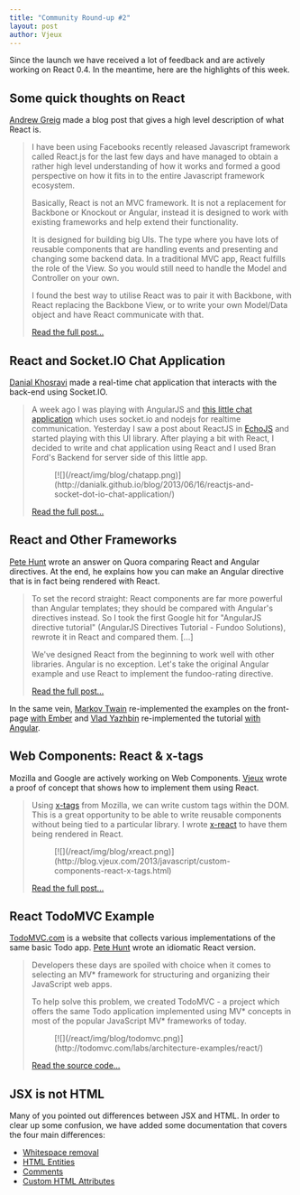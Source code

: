 ```yaml
---
title: "Community Round-up #2"
layout: post
author: Vjeux
---
```


Since the launch we have received a lot of feedback and are actively working on React 0.4. In the meantime, here are the highlights of this week.

## Some quick thoughts on React

[Andrew Greig](http://www.andrewgreig.com/) made a blog post that gives a high level description of what React is.

> I have been using Facebooks recently released Javascript framework called React.js for the last few days and have managed to obtain a rather high level understanding of how it works and formed a good perspective on how it fits in to the entire Javascript framework ecosystem.
>
> Basically, React is not an MVC framework. It is not a replacement for Backbone or Knockout or Angular, instead it is designed to work with existing frameworks and help extend their functionality.
>
> It is designed for building big UIs. The type where you have lots of reusable components that are handling events and presenting and changing some backend data. In a traditional MVC app, React fulfills the role of the View. So you would still need to handle the Model and Controller on your own.
>
> I found the best way to utilise React was to pair it with Backbone, with React replacing the Backbone View, or to write your own Model/Data object and have React communicate with that.
>
> [Read the full post...](http://www.andrewgreig.com/637/)

## React and Socket.IO Chat Application

[Danial Khosravi](http://danialk.github.io/) made a real-time chat application that interacts with the back-end using Socket.IO.

> A week ago I was playing with AngularJS and [this little chat application](https://github.com/btford/angular-socket-io-im) which uses socket.io and nodejs for realtime communication. Yesterday I saw a post about ReactJS in [EchoJS](http://www.echojs.com/) and started playing with this UI library. After playing a bit with React, I decided to write and chat application using React and I used Bran Ford's Backend for server side of this little app.
> <figure>[![](/react/img/blog/chatapp.png)](http://danialk.github.io/blog/2013/06/16/reactjs-and-socket-dot-io-chat-application/)</figure>
>
> [Read the full post...](http://danialk.github.io/blog/2013/06/16/reactjs-and-socket-dot-io-chat-application/)

## React and Other Frameworks

[Pete Hunt](http://www.petehunt.net/blog/) wrote an answer on Quora comparing React and Angular directives. At the end, he explains how you can make an Angular directive that is in fact being rendered with React.

> To set the record straight: React components are far more powerful than Angular templates; they should be compared with Angular's directives instead. So I took the first Google hit for "AngularJS directive tutorial" (AngularJS Directives Tutorial - Fundoo Solutions), rewrote it in React and compared them. [...]
>
> We've designed React from the beginning to work well with other libraries. Angular is no exception. Let's take the original Angular example and use React to implement the fundoo-rating directive.
>
> [Read the full post...](http://www.quora.com/Pete-Hunt/Posts/Facebooks-React-vs-AngularJS-A-Closer-Look)

In the same vein, [Markov Twain](https://twitter.com/markov_twain/status/345702941845499906) re-implemented the examples on the front-page [with Ember](http://jsbin.com/azihiw/2/edit) and [Vlad Yazhbin](https://twitter.com/vla) re-implemented the tutorial [with Angular](http://jsfiddle.net/vla/Cdrse/).

## Web Components: React & x-tags

Mozilla and Google are actively working on Web Components. [Vjeux](http://blog.vjeux.com/) wrote a proof of concept that shows how to implement them using React.

> Using [x-tags](http://www.x-tags.org/) from Mozilla, we can write custom tags within the DOM. This is a great opportunity to be able to write reusable components without being tied to a particular library. I wrote [x-react](https://github.com/vjeux/react-xtags/) to have them being rendered in React.
> <figure>[![](/react/img/blog/xreact.png)](http://blog.vjeux.com/2013/javascript/custom-components-react-x-tags.html)</figure>
>
> [Read the full post...](http://blog.vjeux.com/2013/javascript/custom-components-react-x-tags.html)

## React TodoMVC Example

[TodoMVC.com](http://todomvc.com/) is a website that collects various implementations of the same basic Todo app. [Pete Hunt](http://www.petehunt.net/blog/) wrote an idiomatic React version.

> Developers these days are spoiled with choice when it comes to selecting an MV* framework for structuring and organizing their JavaScript web apps.
>
> To help solve this problem, we created TodoMVC - a project which offers the same Todo application implemented using MV* concepts in most of the popular JavaScript MV* frameworks of today.
> <figure>[![](/react/img/blog/todomvc.png)](http://todomvc.com/labs/architecture-examples/react/)</figure>
>
> [Read the source code...](https://github.com/tastejs/todomvc/tree/gh-pages/labs/architecture-examples/react)

## JSX is not HTML

Many of you pointed out differences between JSX and HTML. In order to clear up some confusion, we have added some documentation that covers the four main differences:

  - [Whitespace removal](http://facebook.github.io/react/docs/jsx-is-not-html.html)
  - [HTML Entities](http://facebook.github.io/react/docs/jsx-is-not-html.html)
  - [Comments](http://facebook.github.io/react/docs/jsx-is-not-html.html)
  - [Custom HTML Attributes](http://facebook.github.io/react/docs/jsx-is-not-html.html)
